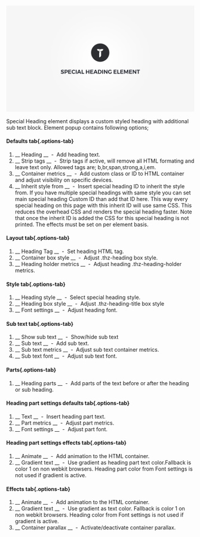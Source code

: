 <div class="thz-doc-image max">
<a class="thz-lightbox mfp-iframe" href="https://vimeo.com/302181015" data-mfp-title="Creatus WordPress Theme Special Heading Element" data-modal-size="large">
	<img src="../../docs-media/splash-special-heading-element.jpg" alt="Creatus WordPress Theme Special Heading Element" />
</a>
</div>

Special Heading element displays a custom styled heading with additional sub text block. Element popup contains following options;

#### Defaults tab{.options-tab}
1. __ Heading __ &nbsp;-&nbsp; Add heading text.
1. __ Strip tags __ &nbsp;-&nbsp; Strip tags if active, will remove all HTML formating and leave text only. Allowed tags are; b,br,span,strong,a,i,em.
1. __ Container metrics __  &nbsp;-&nbsp; Add custom class or ID to HTML container and adjust visibility on specific devices.
1. __ Inherit style from __ &nbsp;-&nbsp; Insert special heading ID to inherit the style from. If you have multiple special headings with same style you can set main special heading Custom ID than add that ID here. This way every special heading on this page with this inherit ID will use same CSS. This reduces the overhead CSS and renders the special heading faster. Note that once the inherit ID is added the CSS for this special heading is not printed. The effects must be set on per element basis.

#### Layout tab{.options-tab}
1. __ Heading Tag __ &nbsp;-&nbsp; Set heading HTML tag.
1. __ Container box style __ &nbsp;-&nbsp; Adjust .thz-heading box style.
1. __ Heading holder metrics __ &nbsp;-&nbsp; Adjust heading .thz-heading-holder metrics.

#### Style tab{.options-tab}
1. __ Heading style __ &nbsp;-&nbsp; Select special heading style.
1. __ Heading box style __ &nbsp;-&nbsp; Adjust .thz-heading-title box style
1. __ Font settings __ &nbsp;-&nbsp; Adjust heading font.

#### Sub text tab{.options-tab}
1. __ Show sub text __ &nbsp;-&nbsp; Show/hide sub text
1. __ Sub text __ &nbsp;-&nbsp; Add sub text.
1. __ Sub text metrics __ &nbsp;-&nbsp; Adjust sub text container metrics.
1. __ Sub text font __ &nbsp;-&nbsp; Adjust sub text font.

#### Parts{.options-tab}
1. __ Heading parts __ &nbsp;-&nbsp; Add parts of the text before or after the heading or sub heading.

#### Heading part settings defaults tab{.options-tab}
1. __ Text __ &nbsp;-&nbsp; Insert heading part text.
1. __ Part metrics __ &nbsp;-&nbsp; Adjust part metrics.
1. __ Font settings __ &nbsp;-&nbsp; Adjust part font.

#### Heading part settings effects tab{.options-tab}
1. __ Animate __ &nbsp;-&nbsp; Add animation to the HTML container.
1. __ Gradient text __ &nbsp;-&nbsp; Use gradient as heading part text color.Fallback is color 1 on non webkit browsers. Heading part color from Font settings is not used if gradient is active.


#### Effects tab{.options-tab}
1. __ Animate __ &nbsp;-&nbsp; Add animation to the HTML container.
1. __ Gradient text __ &nbsp;-&nbsp; Use gradient as text color. Fallback is color 1 on non webkit browsers. Heading color from Font settings is not used if gradient is active.
1. __ Container parallax __  &nbsp;-&nbsp; Activate/deactivate container parallax.